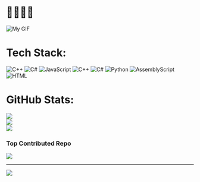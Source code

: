 # 🖤🖤🖤🖤
![My GIF](https://media2.giphy.com/media/v1.Y2lkPTc5MGI3NjExc2Z2bTFvdHN4ajFiaTBjb2ExZGNwOXA5YzI5ZXo0eWg1aHF0dGsxayZlcD12MV9pbnRlcm5hbF9naWZfYnlfaWQmY3Q9Zw/ztpMY1t5VYWlO/giphy.gif)



# Tech Stack:
![C++](https://img.shields.io/badge/c++-%2300599C.svg?style=for-the-badge&logo=c%2B%2B&logoColor=white) ![C#](https://img.shields.io/badge/c%23-%23239120.svg?style=for-the-badge&logo=csharp&logoColor=white) ![JavaScript](![Javascript](https://readmebadge.vercel.app/badges/javascript.svg)) ![C++](https://img.shields.io/badge/c++-%2300599C.svg?style=for-the-badge&logo=c%2B%2B&logoColor=white) ![C#](https://img.shields.io/badge/c%23-%23239120.svg?style=for-the-badge&logo=csharp&logoColor=white) 	![Python](https://readmebadge.vercel.app/badges/python.svg) ![AssemblyScript](https://img.shields.io/badge/assembly%20script-%23000000.svg?style=for-the-badge&logo=assemblyscript&logoColor=white)  ![HTML](https://readmebadge.vercel.app/badges/html.svg)

#  GitHub Stats:
![](https://github-readme-stats.vercel.app/api?username=Vi0letBlue&theme=midnight-purple&hide_border=false&include_all_commits=true&count_private=true)<br/>
![](https://nirzak-streak-stats.vercel.app/?user=Vi0letBlue&theme=midnight-purple&hide_border=false)<br/>
![](https://github-readme-stats.vercel.app/api/top-langs/?username=Vi0letBlue&theme=midnight-purple&hide_border=false&include_all_commits=true&count_private=true&layout=compact)


###  Top Contributed Repo
![](https://github-contributor-stats.vercel.app/api?username=Vi0letBlue&limit=5&theme=midnight-purple&combine_all_yearly_contributions=true)

---
[![](https://visitcount.itsvg.in/api?id=Vi0letBlue&icon=2&color=4)](https://visitcount.itsvg.in)

<!-- Proudly created with GPRM ( https://gprm.itsvg.in ) -->
